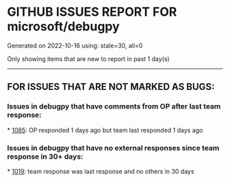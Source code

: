 
# GITHUB ISSUES REPORT FOR microsoft/debugpy


Generated on 2022-10-16 using: stale=30, all=0


Only showing items that are new to report in past 1 day(s)


---

## FOR ISSUES THAT ARE NOT MARKED AS BUGS:


### Issues in debugpy that have comments from OP after last team response:


\* [1085](https://github.com/microsoft/debugpy/issues/1085 "Return scope metadata on ScopesRequest"): OP responded 1 days ago but team last responded 1 days ago

### Issues in debugpy that have no external responses since team response in 30+ days:


\* [1019](https://github.com/microsoft/debugpy/issues/1019 "justMyCode warning message is at the wrong level, not always accurate"): team response was last response and no others in 30 days
